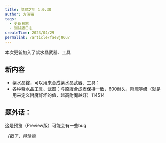 ```yaml
---
title: 隐藏之年 1.0.30
author: 方漓猫
tags:
  - 更新日志
  - 测试版日志
createTime: 2023/04/29
permalink: /article/fae8j86u/
---
```


本次更新加入了紫水晶武器、工具

## 新内容
- 紫水晶锭，可以用来合成紫水晶武器、工具：
- 各种紫水晶工具、武器：与原版合成表保持一致，600耐久，附魔等级（就是用来定义附魔好坏的值，越高附魔越好）114514

## 题外话：
这是预览（Preview版）可能会有一些bug

*（戳了，特性嘛*